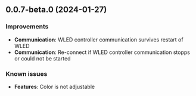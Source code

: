 ## 0.0.7-beta.0 (2024-01-27)

### Improvements

- **Communication**: WLED controller communication survives restart of WLED
- **Communication**: Re-connect if WLED controller communication stopps or could not be started


### Known issues

- **Features**: Color is not adjustable
